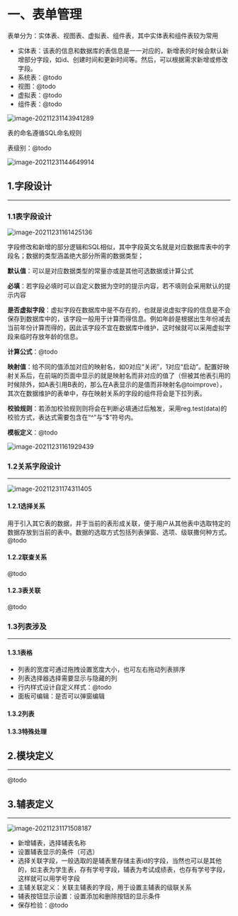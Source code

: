 # 一、表单管理



表单分为：实体表、视图表、虚拟表、组件表，其中实体表和组件表较为常用

- 实体表：该表的信息和数据库的表信息是一一对应的，新增表的时候会默认新增部分字段，如id、创建时间和更新时间等。然后，可以根据需求新增或修改字段。
- 系统表：@todo
- 视图：@todo
- 虚拟表：@todo
- 组件表：@todo

![image-20211231143941289](https://gitee.com/letefly/NoteImages/raw/master/img/image-20211231143941289.png)

表的命名遵循SQL命名规则

表级别：@todo

![image-20211231144649914](https://gitee.com/letefly/NoteImages/raw/master/img/image-20211231144649914.png)

## 1.字段设计

---

### 1.1表字段设计

![image-20211231161425136](https://gitee.com/letefly/NoteImages/raw/master/img/image-20211231161425136.png)

字段修改和新增的部分逻辑和SQL相似，其中字段英文名就是对应数据库表中的字段名；数据的类型涵盖绝大部分所需的数据类型；

**默认值**：可以是对应数据类型的常量亦或是其他可选数据或计算公式

**必填**：若字段必填时可以自定义数据为空时的提示内容，若不填则会采用默认的提示内容

**是否虚拟字段**：虚拟字段在数据库中是不存在的，也就是说虚拟字段的信息是不会保存到数据库中的，该字段一般用于计算而得信息。例如年龄是根据出生年份减去当前年份计算而得的，因此该字段不宜在数据库中维护，这时候就可以采用虚拟字段来临时存放年龄的信息。

**计算公式**：@todo

**映射值**：给不同的值添加对应的映射名，如0对应“关闭”，1对应“启动”。配置好映射关系后，在前端的页面中显示的就是映射名而非对应的值了（但被其他表引用的时候除外，如A表引用B表的，那么在A表显示的是值而非映射名@toimprove），其次在数据维护的表单中，存在映射关系的字段的组件将会是下拉列表。

**校验规则**：若添加校验规则则将会在判断必填通过后触发，采用reg.test(data)的校验方式，表达式需要包含在“^”与“$”符号内。

**模板定义**：@todo

![image-20211231161929439](https://gitee.com/letefly/NoteImages/raw/master/img/image-20211231161929439.png)

### 1.2关系字段设计

---

![image-20211231174311405](https://gitee.com/letefly/NoteImages/raw/master/img/image-20211231174311405.png)

#### 1.2.1选择关系

用于引入其它表的数据，并于当前的表形成关联，便于用户从其他表中选取特定的数据存放到当前的表中。数据的选取方式包括列表弹窗、选项、级联撒何种方式。@todo

#### 1.2.2联查关系

@todo

#### 1.2.3表关联

@todo

### 1.3列表涉及

---

#### 1.3.1表格

- 列表的宽度可通过拖拽设置宽度大小，也可左右拖动列表排序
- 列表选择器选择需要显示与隐藏的列
- 行内样式设计自定义样式：@todo
- 面板可编辑：是否可以弹窗编辑

#### 1.3.2列表

#### 1.3.3特殊处理

## 2.模块定义

---

@todo

## 3.辅表定义

---

![image-20211231171508187](https://gitee.com/letefly/NoteImages/raw/master/img/image-20211231171508187.png)

- 新增辅表，选择辅表名称
- 设置辅表显示的条件（可选）
- 选择关联字段，一般选取的是辅表里存储主表id的字段，当然也可以是其他的，如主表为学生表，存有学号字段，辅表为考试成绩表，也存有学号字段，这样就可以用学号字段
- 主辅关联定义：关联主辅表的字段，用于设置主辅表的级联关系
- 辅表按钮显示设置：设置添加和删除按钮的显示条件
- 保存检验：@todo


